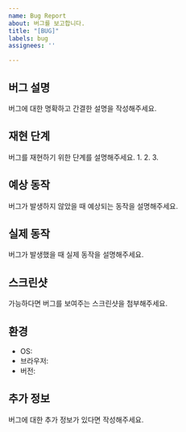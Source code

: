 ```yaml
---
name: Bug Report
about: 버그를 보고합니다.
title: "[BUG]"
labels: bug
assignees: ''

---
```


## 버그 설명
버그에 대한 명확하고 간결한 설명을 작성해주세요.

## 재현 단계
버그를 재현하기 위한 단계를 설명해주세요.
1.
2.
3.

## 예상 동작
버그가 발생하지 않았을 때 예상되는 동작을 설명해주세요.

## 실제 동작
버그가 발생했을 때 실제 동작을 설명해주세요.

## 스크린샷
가능하다면 버그를 보여주는 스크린샷을 첨부해주세요.

## 환경
- OS:
- 브라우저:
- 버전:

## 추가 정보
버그에 대한 추가 정보가 있다면 작성해주세요.
